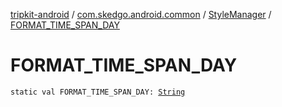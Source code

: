 [tripkit-android](../../index.md) / [com.skedgo.android.common](../index.md) / [StyleManager](index.md) / [FORMAT_TIME_SPAN_DAY](./-f-o-r-m-a-t_-t-i-m-e_-s-p-a-n_-d-a-y.md)

# FORMAT_TIME_SPAN_DAY

`static val FORMAT_TIME_SPAN_DAY: `[`String`](https://kotlinlang.org/api/latest/jvm/stdlib/kotlin/-string/index.html)